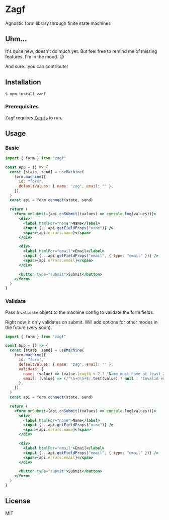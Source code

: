 # Zagf

Agnostic form library through finite state machines

## Uhm...

It's quite new, doesn't do much yet. But feel free to remind me of missing features. I'm in the mood. 😉

And sure...you can contribute!

## Installation

```bash
$ npm install zagf
```

### Prerequisites

Zagf requires [Zag-js](https://zagjs.com/) to run.

## Usage

### Basic

```jsx
import { form } from "zagf"

const App = () => {
  const [state, send] = useMachine(
    form.machine({
      id: "form",
      defaultValues: { name: "zag", email: "" },
    }),
  )
  const api = form.connect(state, send)

  return (
    <form onSubmit={api.onSubmit((values) => console.log(values))}>
      <div>
        <label htmlFor="name">Name</label>
        <input {...api.getFieldProps("name")} />
        <span>{api.errors.name}</span>
      </div>

      <div>
        <label htmlFor="email">Email</label>
        <input {...api.getFieldProps("email", { type: "email" })} />
        <span>{api.errors.email}</span>
      </div>

      <button type="submit">Submit</button>
    </form>
  )
}
```

### Validate

Pass a `validate` object to the machine config to validate the form fields.

Right now, it on'y validates on submit. Will add options for other modes in the future (very soon).

```jsx
import { form } from "zagf"

const App = () => {
  const [state, send] = useMachine(
    form.machine({
      id: "form",
      defaultValues: { name: "zag", email: "" },
      validate: {
        name: (value) => (value.length < 2 ? "Name must have at least 2 letters" : null),
        email: (value) => (/^\S+@\S+$/.test(value) ? null : "Invalid email"),
      },
    }),
  )
  const api = form.connect(state, send)

  return (
    <form onSubmit={api.onSubmit((values) => console.log(values))}>
      <div>
        <label htmlFor="name">Name</label>
        <input {...api.getFieldProps("name")} />
        <span>{api.errors.name}</span>
      </div>

      <div>
        <label htmlFor="email">Email</label>
        <input {...api.getFieldProps("email", { type: "email" })} />
        <span>{api.errors.email}</span>
      </div>

      <button type="submit">Submit</button>
    </form>
  )
}
```

## License

MIT
